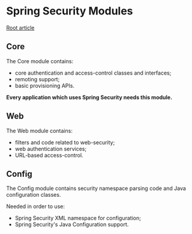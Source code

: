 # Spring Security Modules

[Root article](./spring_security.md)

## Core

The Core module contains:
* core authentication and access-control classes and interfaces;
* remoting support;
* basic provisioning APIs.

**Every application which uses Spring Security needs this module.**

## Web

The Web module contains:
* filters and code related to web-security;
* web authentication services;
* URL-based access-control.

## Config

The Config module contains security namespace parsing code and Java configuration classes.

Needed in order to use:
* Spring Security XML namespace for configuration;
* Spring Security's Java Configuration support.

